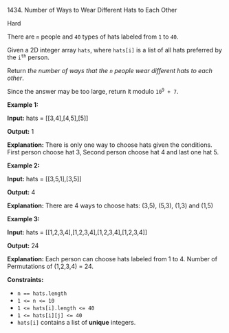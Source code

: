 1434\. Number of Ways to Wear Different Hats to Each Other

Hard

There are `n` people and `40` types of hats labeled from `1` to `40`.

Given a 2D integer array `hats`, where `hats[i]` is a list of all hats preferred by the <code>i<sup>th</sup></code> person.

Return _the number of ways that the `n` people wear different hats to each other_.

Since the answer may be too large, return it modulo <code>10<sup>9</sup> + 7</code>.

**Example 1:**

**Input:** hats = [[3,4],[4,5],[5]]

**Output:** 1

**Explanation:** There is only one way to choose hats given the conditions. First person choose hat 3, Second person choose hat 4 and last one hat 5.

**Example 2:**

**Input:** hats = [[3,5,1],[3,5]]

**Output:** 4

**Explanation:** There are 4 ways to choose hats: (3,5), (5,3), (1,3) and (1,5)

**Example 3:**

**Input:** hats = [[1,2,3,4],[1,2,3,4],[1,2,3,4],[1,2,3,4]]

**Output:** 24

**Explanation:** Each person can choose hats labeled from 1 to 4. Number of Permutations of (1,2,3,4) = 24.

**Constraints:**

*   `n == hats.length`
*   `1 <= n <= 10`
*   `1 <= hats[i].length <= 40`
*   `1 <= hats[i][j] <= 40`
*   `hats[i]` contains a list of **unique** integers.